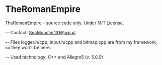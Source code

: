 TheRomanEmpire
==============

TheRomanEmpire - source code only. Under MIT License.

--
Contact: SeaMonster131@wp.pl

--
Files logger.h/cpp, input.h/cpp and bitmap.cpp are from my framework, so they won't be here.

--
Used technology: C++ and Allegro5 (v. 5.0.9)